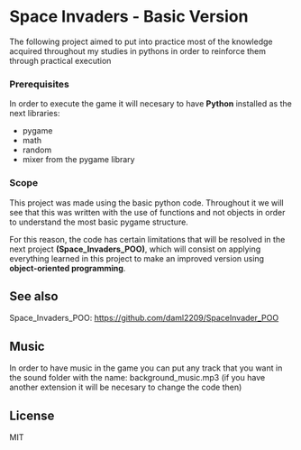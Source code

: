 # Space Invaders - Basic Version

The following project aimed to put into practice most of the knowledge acquired throughout my studies in pythons in order to reinforce them through practical execution

### Prerequisites

In order to execute the game it will necesary to have **Python** installed as the next libraries:
 * pygame
 * math
 * random
 * mixer from the pygame library
 
### Scope

This project was made using the basic python code. Throughout it we will see that this was written with the use of functions and not objects in order to understand the most basic pygame structure.

For this reason, the code has certain limitations that will be resolved in the next project **(Space_Invaders_POO)**, which will consist on applying everything learned in this project to make an improved version using **object-oriented programming**.

## See also

Space_Invaders_POO: https://github.com/daml2209/SpaceInvader_POO

## Music

In order to have music in the game you can put any track that you want in the sound folder with the name: background_music.mp3 (if you have another extension it will be necesary to change the code then)

## License

MIT 

